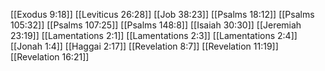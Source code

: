 [[Exodus 9:18]]
[[Leviticus 26:28]]
[[Job 38:23]]
[[Psalms 18:12]]
[[Psalms 105:32]]
[[Psalms 107:25]]
[[Psalms 148:8]]
[[Isaiah 30:30]]
[[Jeremiah 23:19]]
[[Lamentations 2:1]]
[[Lamentations 2:3]]
[[Lamentations 2:4]]
[[Jonah 1:4]]
[[Haggai 2:17]]
[[Revelation 8:7]]
[[Revelation 11:19]]
[[Revelation 16:21]]
